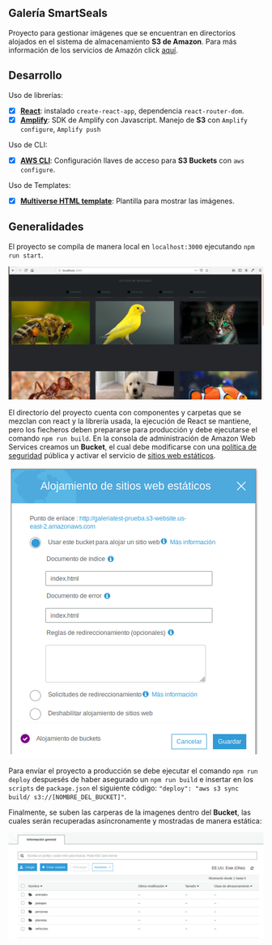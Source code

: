 ## Galería SmartSeals 

Proyecto para gestionar imágenes que se encuentran en directorios alojados en el sistema de almacenamiento **S3 de Amazon**.
Para más información de los servicios de Amazón click [aquí](https://aws.amazon.com/es/s3/faqs/?nc=sn&loc=7).

## Desarrollo

Uso de librerías:
- [x] **[React](https://www.npmjs.com/package/create-react-app)**: instalado `create-react-app`, dependencia `react-router-dom`.
- [x] **[Amplify](https://aws-amplify.github.io/docs/js/start)**: SDK de Amplify con Javascript. Manejo de **S3** con `Amplify configure`, `Amplify push`

Uso de CLI:
- [x] **[AWS CLI](https://docs.aws.amazon.com/es_es/cli/latest/userguide/cli-chap-install.html)**: Configuración llaves de acceso para **S3 Buckets** con `aws configure`.

Uso de Templates:
- [x] **[Multiverse HTML template](https://html5up.net/multiverse)**: Plantilla para mostrar las imágenes.

##  Generalidades

El proyecto se compila de manera local en `localhost:3000` ejecutando `npm run start`. 

![](src/imagenes/captura1.png)

El directorio del proyecto cuenta con componentes y carpetas que se mezclan con react y la librería usada, la ejecución de React se mantiene, pero los fiecheros deben prepararse para producción y debe ejecutarse el comando `npm run build`. En la consola de administración de Amazon Web Services creamos un **Bucket**, el cual debe modificarse con una [política de seguridad](https://docs.aws.amazon.com/es_es/AmazonS3/latest/dev/example-bucket-policies.html) pública y activar el servicio de [sitios web estáticos](https://docs.aws.amazon.com/es_es/AmazonS3/latest/dev/WebsiteHosting.html).

![](src/imagenes/captura2.png)

Para envíar el proyecto a producción se debe ejecutar el comando `npm run deploy` despuesés de haber asegurado un `npm run build` e insertar en los `scripts` de `package.json` el siguiente código: `"deploy": "aws s3 sync build/ s3://[NOMBRE_DEL_BUCKET]"`.

Finalmente, se suben las carperas de la imagenes dentro del **Bucket**, las cuales serán recuperadas asíncronamente y mostradas de manera estática:

![](src/imagenes/captura3.png)
